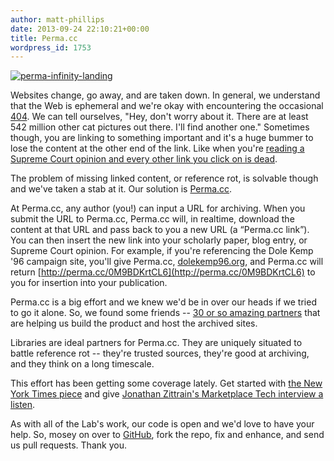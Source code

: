 ```yaml
---
author: matt-phillips
date: 2013-09-24 22:10:21+00:00
title: Perma.cc
wordpress_id: 1753
---
```





[![perma-infinity-landing](http://librarylab.law.harvard.edu/blog/wp-content/uploads/2013/09/perma-infinity-landing.png)](http://librarylab.law.harvard.edu/blog/wp-content/uploads/2013/09/perma-infinity-landing.png)







Websites change, go away, and are taken down. In general, we understand that the Web is ephemeral and we're okay with encountering the occasional [404](http://en.wikipedia.org/wiki/HTTP_404). We can tell ourselves, "Hey, don't worry about it. There are at least 542 million other cat pictures out there. I'll find another one." Sometimes though, you are linking to something important and it's a huge bummer to lose the content at the other end of the link. Like when you're [reading a Supreme Court opinion and every other link you click on is dead](http://papers.ssrn.com/sol3/papers.cfm?abstract_id=2329161).





The problem of missing linked content, or reference rot, is solvable though and we've taken a stab at it. Our solution is [Perma.cc](http://perma.cc).





At Perma.cc, any author (you!) can input a URL for archiving. When you submit the URL to Perma.cc, Perma.cc will, in realtime, download the content at that URL and pass back to you a new URL (a “Perma.cc link”). You can then insert the new link into your scholarly paper, blog entry, or Supreme Court opinion. For example, if you're referencing the Dole Kemp '96 campaign site, you'll give Perma.cc, [dolekemp96.org](http://dolekemp96.org), and Perma.cc will return [http://perma.cc/0M9BDKrtCL6](http://perma.cc/0M9BDKrtCL6) to  you for insertion into your publication.





Perma.cc is a big effort and we knew we'd be in over our heads if we tried to go it alone. So, we found some friends -- [30 or so amazing partners](http://perma.cc/about) that are helping us build the product and host the archived sites.





Libraries are ideal partners for Perma.cc. They are uniquely situated to battle reference rot -- they're trusted sources, they're good at archiving, and they think on a long timescale.





This effort has been getting some coverage lately. Get started with [the New York Times piece](http://www.nytimes.com/2013/09/24/us/politics/in-supreme-court-opinions-clicks-that-lead-nowhere.html) and give [Jonathan Zittrain's Marketplace Tech interview a listen](http://www.marketplace.org/shows/marketplace-tech-report/marketplace-tech-tuesday-september-24-2013).





As with all of the Lab's work, our code is open and we'd love to have your help. So, mosey on over to [GitHub](https://github.com/harvard-lil/perma), fork the repo, fix and enhance, and send us pull requests. Thank you.
